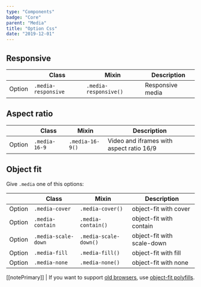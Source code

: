 ```yaml
---
type: "Components"
badge: "Core"
parent: "Media"
title: "Option Css"
date: "2019-12-01"
---
```


## Responsive

<div class="table-scroll">

|                         | Class                                     | Mixin                       | Description                   |
| ----------------------- | ----------------------------------------- | ----------------------------- | ----------------------------- |
| Option                  | `.media-responsive`                 | `.media-responsive()`        | Responsive media            |

</div>

<demo>
  <demovanilla src="vanilla/components/media/responsive">
  </demovanilla>
</demo>

## Aspect ratio

<div class="table-scroll">

|                         | Class                                     | Mixin                       | Description                   |
| ----------------------- | ----------------------------------------- | ----------------------------- | ----------------------------- |
| Option                  | `.media-16-9`                 | `.media-16-9()`        | Video and iframes with aspect ratio 16/9            |

</div>

<demo>
  <demovanilla src="vanilla/components/media/16-9">
  </demovanilla>
</demo>

## Object fit

Give `.media` one of this options:

<div class="table-scroll">

|                         | Class                                     | Mixin                       | Description                   |
| ----------------------- | ----------------------------------------- | ----------------------------- | ----------------------------- |
| Option                  | `.media-cover`                 | `.media-cover()`        | object-fit with cover            |
| Option                  | `.media-contain`                 | `.media-contain()`        | object-fit with contain            |
| Option                  | `.media-scale-down`                 | `.media-scale-down()`        | object-fit with scale-down            |
| Option                  | `.media-fill`                 | `.media-fill()`        | object-fit with fill            |
| Option                  | `.media-none`                 | `.media-none()`        | object-fit with none            |

</div>

<demo>
  <demovanilla src="vanilla/components/media/cover">
  </demovanilla>
  <demovanilla src="vanilla/components/media/contain">
  </demovanilla>
</demo>

[[notePrimary]]
| If you want to support [old browsers](https://caniuse.com/#feat=object-fit), use [object-fit polyfills](https://github.com/fregante/object-fit-images).
